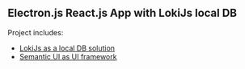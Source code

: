 ## Electron.js React.js App with LokiJs local DB


Project includes:
* [LokiJs as a local DB solution](http://lokijs.org/#/)
* [Semantic UI as UI framework](https://react.semantic-ui.com/)
